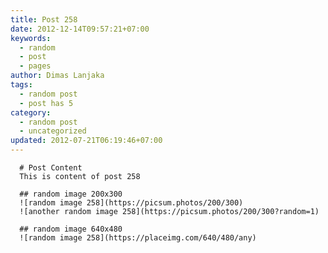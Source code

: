 ```yaml
---
title: Post 258
date: 2012-12-14T09:57:21+07:00
keywords:
  - random
  - post
  - pages
author: Dimas Lanjaka
tags:
  - random post
  - post has 5
category:
  - random post
  - uncategorized
updated: 2012-07-21T06:19:46+07:00
---
```


      # Post Content
      This is content of post 258

      ## random image 200x300
      ![random image 258](https://picsum.photos/200/300)
      ![another random image 258](https://picsum.photos/200/300?random=1)

      ## random image 640x480
      ![random image 258](https://placeimg.com/640/480/any)
      